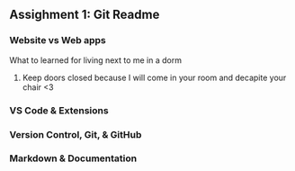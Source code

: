 ## Assighment 1: Git Readme

### Website vs Web apps

What to learned for living next to me in a dorm

1. Keep doors closed because I will come in your room and decapite your chair <3
### VS Code & Extensions

### Version Control, Git, & GitHub

### Markdown & Documentation
